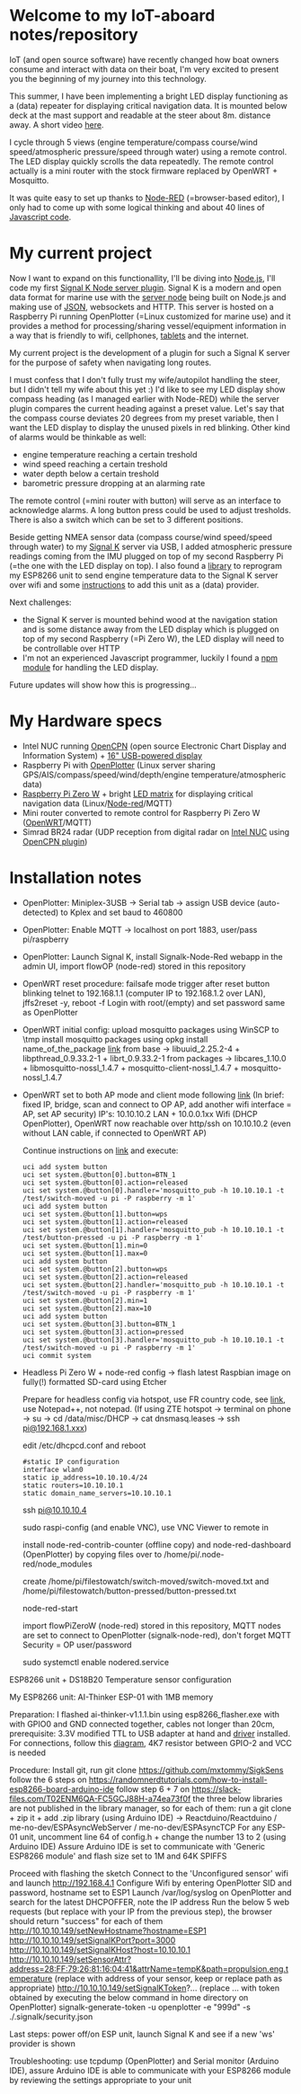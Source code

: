 # Welcome to my IoT-aboard notes/repository

IoT (and open source software) have recently changed how boat owners consume and interact with data on their boat, I'm very excited to present you the beginning of my journey into this technology. 

 This summer, I have been implementing a bright LED display functioning as a (data) repeater for displaying critical navigation data.
It is mounted below deck at the mast support and readable at the steer about 8m. distance away. A short video [here](http://www.adambahri.com/images/DIY-repeater.mp4).

 I cycle through 5 views (engine temperature/compass course/wind speed/atmospheric pressure/speed through water) using a remote control. The LED display quickly scrolls the data repeatedly. The remote control actually is a mini router with the stock firmware replaced by OpenWRT + Mosquitto.
 
 It was quite easy to set up thanks to [Node-RED](https://nodered.org) (=browser-based editor), I only had to come up with some logical thinking and about 40 lines of [Javascript code](https://github.com/JeroenAdam/IoT-aboard/blob/master/snippets.js).


# My current project

Now I want to expand on this functionallity, I'll be diving into [Node.js](https://nodejs.org/en/about/), I'll code my first [Signal K Node server plugin](https://github.com/SignalK/signalk-server-node/blob/master/SERVERPLUGINS.md). Signal K is a modern and open data format for marine use with the [server node](https://github.com/SignalK/signalk-server-node) being built on Node.js and making use of [JSON](http://signalk.org/specification/1.0.4/doc/data_model.html), websockets and HTTP. This server is hosted on a Raspberry Pi running OpenPlotter (=Linux customized for marine use) and it provides a method for processing/sharing vessel/equipment information in a way that is friendly to wifi, cellphones, [tablets](http://signalk.org/images/gallery/test_image1.jpg) and the internet. 

My current project is the development of a plugin for such a Signal K server for the purpose of safety when navigating long routes.

I must confess that I don't fully trust my wife/autopilot handling the steer, but I didn't tell my wife about this yet :)
I'd like to see my LED display show compass heading (as I managed earlier with Node-RED) while the server plugin compares the current heading against a preset value. Let's say that the compass course deviates 20 degrees from my preset variable, then I want the LED display to display the unused pixels in red blinking.
Other kind of alarms would be thinkable as well:
- engine temperature reaching a certain treshold 
- wind speed reaching a certain treshold 
- water depth below a certain treshold 
- barometric pressure dropping at an alarming rate

The remote control (=mini router with button) will serve as an interface to acknowledge alarms. A long button press could be used to adjust tresholds. There is also a switch which can be set to 3 different positions.

Beside getting NMEA sensor data (compass course/wind speed/speed through water) to my [Signal K](https://github.com/SignalK/signalk-server-node) server via USB, I added atmospheric pressure readings coming from the IMU plugged on top of my second Raspberry Pi (=the one with the LED display on top). I also found a [library](https://github.com/mxtommy/SigkSens) to reprogram my ESP8266 unit to send engine temperature data to the Signal K server over wifi and some [instructions](https://slack-files.com/T02ENM6QA-FC5GCJ88H-a74ea73f0f) to add this unit as a (data) provider.

Next challenges:
- the Signal K server is mounted behind wood at the navigation station and is some distance away from the LED display which is plugged on top of my second Raspberry (=Pi Zero W), the LED display will need to be controllable over HTTP
- I'm not an experienced Javascript programmer, luckily I found a [npm module](https://github.com/guigrpa/sense-hat) for handling the LED display.

Future updates will show how this is progressing...

# My Hardware specs
- Intel NUC running [OpenCPN](https://opencpn.org) (open source Electronic Chart Display and Information System) + [16" USB-powered display](http://www.adambahri.com/images/NUCNavstation.jpg)
- Raspberry Pi with [OpenPlotter](http://www.sailoog.com/openplotter) (Linux server sharing GPS/AIS/compass/speed/wind/depth/engine temperature/atmospheric data)
- [Raspberry Pi Zero W](https://www.raspberrypi.org/products/raspberry-pi-zero-w/) + bright [LED matrix](https://www.raspberrypi.org/products/sense-hat/) for displaying critical navigation data (Linux/[Node-red](https://nodered.org)/MQTT)
- Mini router converted to remote control for Raspberry Pi Zero W ([OpenWRT](https://wiki.openwrt.org/toh/tp-link/tl-mr3020)/MQTT)
- Simrad BR24 radar (UDP reception from digital radar on [Intel NUC](http://www.adambahri.com/images/NUCNavstation.jpg) using [OpenCPN plugin](https://github.com/opencpn-radar-pi/radar_pi/))
# Installation notes
* OpenPlotter: Miniplex-3USB -> Serial tab -> assign USB device (auto-detected) to Kplex and set baud to 460800

* OpenPlotter: Enable MQTT -> localhost on port 1883, user/pass pi/raspberry

* OpenPlotter: Launch Signal K, install Signalk-Node-Red webapp in the admin UI, import flowOP (node-red) stored in this repository

* OpenWRT reset procedure: failsafe mode trigger after reset button blinking
  telnet to 192.168.1.1 (computer IP to 192.168.1.2 over LAN), jffs2reset -y, reboot -f
  Login with root/(empty) and set password same as OpenPlotter

* OpenWRT initial config: upload mosquitto packages using WinSCP to \tmp
  install mosquitto packages using opkg install name_of_the_package [link](https://archive.openwrt.org/chaos_calmer/15.05/ar71xx/generic/packages/)
  from base -> libuuid_2.25.2-4 + libpthread_0.9.33.2-1 + librt_0.9.33.2-1
  from packages -> libcares_1.10.0 + libmosquitto-nossl_1.4.7 +
  mosquitto-client-nossl_1.4.7 + mosquitto-nossl_1.4.7

* OpenWRT set to both AP mode and client mode following [link](https://stackoverflow.com/questions/29555697/luci-openwrt-wifi-bridge-client-how-to-configure)
  (In brief: fixed IP, bridge, scan and connect to OP AP, add another wifi interface = AP, set AP security)
  IP's: 10.10.10.2 LAN + 10.0.0.1xx Wifi (DHCP OpenPlotter), OpenWRT now reachable over http/ssh on 10.10.10.2 (even without LAN cable, if connected to OpenWRT AP)

  Continue instructions on [link](https://wiki.openwrt.org/doc/howto/hardware.button) and execute:
    ```
    uci add system button
    uci set system.@button[0].button=BTN_1
    uci set system.@button[0].action=released
    uci set system.@button[0].handler='mosquitto_pub -h 10.10.10.1 -t /test/switch-moved -u pi -P raspberry -m 1'
    uci add system button
    uci set system.@button[1].button=wps
    uci set system.@button[1].action=released
    uci set system.@button[1].handler='mosquitto_pub -h 10.10.10.1 -t /test/button-pressed -u pi -P raspberry -m 1'
    uci set system.@button[1].min=0
    uci set system.@button[1].max=0
    uci add system button
    uci set system.@button[2].button=wps
    uci set system.@button[2].action=released
    uci set system.@button[2].handler='mosquitto_pub -h 10.10.10.1 -t /test/switch-moved -u pi -P raspberry -m 1'
    uci set system.@button[2].min=1
    uci set system.@button[2].max=10
    uci add system button
    uci set system.@button[3].button=BTN_1
    uci set system.@button[3].action=pressed
    uci set system.@button[3].handler='mosquitto_pub -h 10.10.10.1 -t /test/switch-moved -u pi -P raspberry -m 1'
    uci commit system
    ```
  
* Headless Pi Zero W + node-red config -> flash latest Raspbian image on fully(!) formatted SD-card using Etcher

   Prepare for headless config via hotspot, use FR country code, see [link](https://www.mickmake.com/post/headless-pi-zero-w-2-easy-ways-of-connecting-tutorial), use Notepad++, not notepad.
  (If using ZTE hotspot -> terminal on phone -> su -> cd /data/misc/DHCP -> cat dnsmasq.leases -> ssh pi@192.168.1.xxx)
  
  edit /etc/dhcpcd.conf and reboot
    ```
    #static IP configuration
    interface wlan0
    static ip_address=10.10.10.4/24
    static routers=10.10.10.1
    static domain_name_servers=10.10.10.1
    ```
   ssh pi@10.10.10.4
 
   sudo raspi-config (and enable VNC), use VNC Viewer to remote in
 
   install node-red-contrib-counter (offline copy) and node-red-dashboard (OpenPlotter) by copying files  over to /home/pi/.node-red/node_modules
 
   create /home/pi/filestowatch/switch-moved/switch-moved.txt and /home/pi/filestowatch/button-pressed/button-pressed.txt
  
   node-red-start
  
   import flowPiZeroW (node-red) stored in this repository, MQTT nodes are set to connect to OpenPlotter (signalk-node-red), don't forget MQTT Security = OP user/password
   
   sudo systemctl enable nodered.service

 ESP8266 unit + DS18B20 Temperature sensor configuration
 
My ESP8266 unit: AI-Thinker ESP-01 with 1MB memory

Preparation: I flashed ai-thinker-v1.1.1.bin using esp8266_flasher.exe with with GPIO0 and GND connected together, cables not longer than 20cm, prerequisite: 3.3V modified TTL to USB adapter at hand and [driver](http://www.arduined.eu/ch340g-converter-windows-7-driver-download/) installed. For connections, follow this [diagram](https://www.elec-cafe.com/temperature-sensor-on-the-web-with-esp8266-and-ds18b20), 4K7 resistor between GPIO-2 and VCC is needed

Procedure:
 Install git, run git clone https://github.com/mxtommy/SigkSens
 follow the 6 steps on https://randomnerdtutorials.com/how-to-install-esp8266-board-arduino-ide
 follow step 6 + 7 on https://slack-files.com/T02ENM6QA-FC5GCJ88H-a74ea73f0f
 the three below libraries are not published in the library manager, so for each of them: run a git clone + zip it + add .zip library (using Arduino IDE)
 -> Reactduino/Reactduino / me-no-dev/ESPAsyncWebServer / me-no-dev/ESPAsyncTCP
 For any ESP-01 unit, uncomment line 64 of config.h + change the number 13 to 2 (using Arduino IDE)
 Assure Arduino IDE is set to communicate with 'Generic ESP8266 module' and flash size set to 1M and 64K SPIFFS
 
Proceed with flashing the sketch
 Connect to the 'Unconfigured sensor' wifi and launch http://192.168.4.1
 Configure Wifi by entering OpenPlotter SID and password, hostname set to ESP1
 Launch /var/log/syslog on OpenPlotter and search for the latest DHCPOFFER, note the IP address
 Run the below 5 web requests (but replace with your IP from the previous step), the browser should return "success" for each of them
  http://10.10.10.149/setNewHostname?hostname=ESP1
  http://10.10.10.149/setSignalKPort?port=3000
  http://10.10.10.149/setSignalKHost?host=10.10.10.1
  http://10.10.10.149/setSensorAttr?address=28:FF:79:26:81:16:04:41&attrName=tempK&path=propulsion.eng.temperature (replace with address of your sensor, keep or replace path as appropriate)
  http://10.10.10.149/setSignalKToken?... (replace ... with token obtained by executing the below command in home directory on OpenPlotter)
signalk-generate-token -u openplotter -e "999d" -s ./.signalk/security.json

Last steps: power off/on ESP unit, launch Signal K and see if a new 'ws' provider is shown

Troubleshooting: use tcpdump (OpenPlotter) and Serial monitor (Arduino IDE), assure Arduino IDE is able to communicate with your ESP8266 module by reviewing the settings appropriate to your unit

